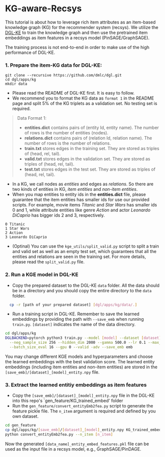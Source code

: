 # KG-aware-Recsys

This tutorial is about how to leverage rich item attributes as an item-based knowledge graph (KG) for the recommender system (recsys). 
We utilize the [DGL-KE](https://github.com/dmlc/dgl/tree/master/apps/kg) to train the knowledge graph and 
then use the pretrained item embeddings as item features in a recsys model (PinSAGE/GraphSAGE).

The training process is not end-to-end in order to make use of the high performance of DGL-KE.

### 1. Prepare the item-KG data for DGL-KE:
  ```
  git clone --recursive https://github.com/dmlc/dgl.git
  cd dgl/apps/kg
  mkdir data
  ```
  - Please read the README of DGL-KE first. It is easy to follow.
  - We recommend you to format the KG data as `format 1` in the README page and split 5% of the KG triplets as a validation set. No testing set is required.

  > Data Format 1:
  > - **entities.dict** contains pairs of (entity Id, entity name). The number of rows is the number of entities (nodes).
  > - **relations.dict** contains pairs of (relation Id, relation name). The number of rows is the number of relations.
  > - **train.txt** stores edges in the training set. They are stored as triples of (head, rel, tail).
  > - **valid.txt** stores edges in the validation set. They are stored as triples of (head, rel, tail).
  > - **test.txt** stores edges in the test set. They are stored as triples of (head, rel, tail).

  - In a KG, we call nodes as *entities* and edges as *relations*. So there are two kinds of entities in KG, *item entities* and *non-item entities*.
  - When you map entities to entity ids in the **entities.dict** file, please guarantee that the item entities has smaller ids for use our provided scripts. 
  For example, movie items *Titanic* and *Star Wars* has smaller ids 0 and 1, while attribute entities like genre *Action* and actor *Leonardo DiCaprio* has bigger ids 2 and 3, respectively.
  
  ```
  0 Titanic
  1 Star Wars
  2 Action
  3 Leonardo DiCaprio
  ```
  - (Optinal) You can use the `kge_utils/split_valid.py` script to split a train and valid set 
  as well as an empty test set, which guarantees that all the entities and relations are seen in the training set. 
  For more details, please read the `split_valid.py` file.

### 2. Run a KGE model in DGL-KE 
  - Copy the prepared dataset to the DGL-KE `data` folder. 
  All the data should be in a directory and you should copy the entire directory to the `data` folder.
  ```bash
    cp -r [path of your prepared dataset] [dgl/apps/kg/data/.]
  ```
  - Run a training script in DGL-KE. Remember to save the learned embeddings by providing the path with `--save_emb` when running
`train.py`. `[dataset]` indicates the name of the data directory. 
  ```bash
  cd dgl/apps/kg
  DGLBACKEND=pytorch python3 train.py --model [model] --dataset [dataset] --batch_size 1024 \
    --neg_sample_size 256 --hidden_dim 2000 --gamma 500.0 --lr 0.1 --max_step 100000 \
    --batch_size_eval 16 --gpu 0 --valid -adv --save_emb emb
  ```
You may change different KGE models and hyperparameters and choose the learned embeddings with the best validation score.
The learned entity embeddings (including item entities and non-item entities) are stored in the `[save_emb]/[dataset]_[model]_entity.npy` file.

### 3. Extract the learned entitiy embeddings as item features
  - Copy the `[save_emb]/[dataset]_[model]_entity.npy` file in the DGL-KE into this repo's `gen_feature/KG_trained_embed' folder
  - Run the `gen_feature/convert_entityEmb2fea.py` script to generate the feature pickle file. 
  The `n_item` argument is required and defined by you own dataset. 
  ```bash
  cd gen_feature
  cp dgl/apps/kg/[save_emb]/[dataset]_[model]_entity.npy KG_trained_embed/.
  python convert_entityEmb2fea.py --n_item [n_item]
  ```
  
  Now the generated `[data_name]_entity_embed_features.pkl` file can be used as the input file in a recsys model, e.g., GraphSAGE/PinDAGE.


 